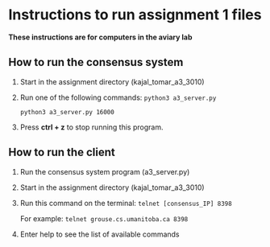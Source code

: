 # Instructions to run assignment 1 files 

**These instructions are for computers in the aviary lab**

## How to run the consensus system
1. Start in the assignment directory (kajal_tomar_a3_3010)
2. Run one of the following commands:
	`python3 a3_server.py`
	
	`python3 a3_server.py 16000`
3. Press **ctrl + z** to stop running this program.  

## How to run the client
1. Run the consensus system program (a3_server.py)
2. Start in the assignment directory (kajal_tomar_a3_3010)
3. Run this command on the terminal:
	`telnet [consensus_IP] 8398`
	

	For example: `telnet grouse.cs.umanitoba.ca 8398`
4. Enter help to see the list of available commands
